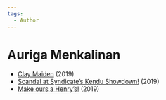 ```yaml
---
tags:
  - Author
---
```


# Auriga Menkalinan

- [Clay Maiden](./theclaymaiden.md) (2019)
- [Scandal at Syndicate’s Kendu Showdown!](./scandalatsyndicateskendushowdown.md) (2019)
- [Make ours a Henry’s!](./makeoursahenrys.md) (2019)